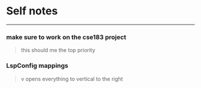 # Self notes

---

### make sure to work on the cse183 project

> this should me the top priority

### LspConfig mappings

> <C-c>v opens everything to vertical to the right

###

